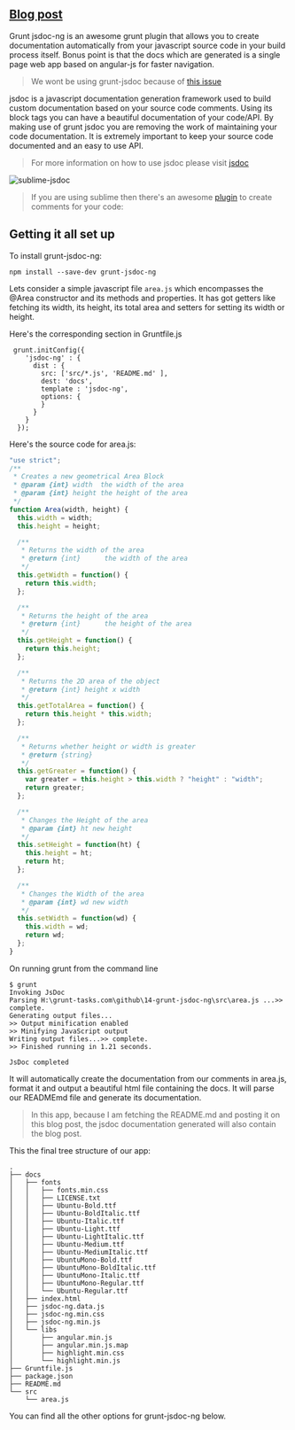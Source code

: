 ## [Blog post](http://grunt-tasks.com/grunt-jsdoc/ "grunt jsdoc")

Grunt jsdoc-ng is an awesome grunt plugin that allows you to create documentation automatically from your javascript source code in your build process itself.
Bonus point is that the docs which are generated is a single page web app based on angular-js for faster navigation.

> We wont be using grunt-jsdoc because of [this issue](https://github.com/krampstudio/grunt-jsdoc/issues/124)

jsdoc is a javascript documentation generation framework used to build custom documentation based on your source code comments. Using its block tags you can have a beautiful documentation of your code/API.
By making use of grunt jsdoc you are removing the work of maintaining your code documentation. It is extremely important to keep your source code documented and an easy to use API.

> For more information on how to use jsdoc please visit [jsdoc](http://usejsdoc.org/ "jsdoc")

![sublime-jsdoc](https://camo.githubusercontent.com/415148aecc6dac2e5ebb12b7f7584f4a8744eca4/687474703a2f2f73706164676f732e6769746875622e696f2f7375626c696d652d6a73646f63732f696d616765732f66756e6374696f6e2d74656d706c6174652e676966 "sublime-jsdoc")

> If you are using sublime then there's an awesome [plugin](https://github.com/spadgos/sublime-jsdocs) to create comments for your code:

## Getting it all set up

To install grunt-jsdoc-ng:

`npm install --save-dev grunt-jsdoc-ng`

Lets consider a simple javascript file `area.js` which encompasses the @Area constructor and its methods and properties.
It has got getters like fetching its width, its height, its total area and setters for setting its width or height.

Here's the corresponding section in Gruntfile.js
```
 grunt.initConfig({
    'jsdoc-ng' : {
      dist : {
        src: ['src/*.js', 'README.md' ],
        dest: 'docs',
        template : 'jsdoc-ng',
        options: {
        }
      }
    }
  });
```

Here's the source code for area.js:

```js
"use strict";
/**
 * Creates a new geometrical Area Block
 * @param {int} width  the width of the area
 * @param {int} height the height of the area
 */
function Area(width, height) {
  this.width = width;
  this.height = height;

  /**
   * Returns the width of the area
   * @return {int}      the width of the area
   */
  this.getWidth = function() {
    return this.width;
  };

  /**
   * Returns the height of the area
   * @return {int}      the height of the area
   */
  this.getHeight = function() {
    return this.height;
  };

  /**
   * Returns the 2D area of the object
   * @return {int} height x width
   */
  this.getTotalArea = function() {
    return this.height * this.width;
  };

  /**
   * Returns whether height or width is greater
   * @return {string}
   */
  this.getGreater = function() {
    var greater = this.height > this.width ? "height" : "width";
    return greater;
  };

  /**
   * Changes the Height of the area
   * @param {int} ht new height
   */
  this.setHeight = function(ht) {
    this.height = ht;
    return ht;
  };

  /**
   * Changes the Width of the area
   * @param {int} wd new width
   */
  this.setWidth = function(wd) {
    this.width = wd;
    return wd;
  };
}
```

On running grunt from the command line

```
$ grunt
Invoking JsDoc
Parsing H:\grunt-tasks.com\github\14-grunt-jsdoc-ng\src\area.js ...>> complete.
Generating output files...
>> Output minification enabled
>> Minifying JavaScript output
Writing output files...>> complete.
>> Finished running in 1.21 seconds.

JsDoc completed
```
It will automatically create the documentation from our comments in area.js, format it and output a beautiful html file containing the docs. It will parse our READMEmd file and generate its documentation.

> In this app, because I am fetching the README.md and posting it on this blog post, the jsdoc documentation generated will also contain the blog post.

This the final tree structure of our app:

```
.
├── docs
│   ├── fonts
│   │   ├── fonts.min.css
│   │   ├── LICENSE.txt
│   │   ├── Ubuntu-Bold.ttf
│   │   ├── Ubuntu-BoldItalic.ttf
│   │   ├── Ubuntu-Italic.ttf
│   │   ├── Ubuntu-Light.ttf
│   │   ├── Ubuntu-LightItalic.ttf
│   │   ├── Ubuntu-Medium.ttf
│   │   ├── Ubuntu-MediumItalic.ttf
│   │   ├── UbuntuMono-Bold.ttf
│   │   ├── UbuntuMono-BoldItalic.ttf
│   │   ├── UbuntuMono-Italic.ttf
│   │   ├── UbuntuMono-Regular.ttf
│   │   └── Ubuntu-Regular.ttf
│   ├── index.html
│   ├── jsdoc-ng.data.js
│   ├── jsdoc-ng.min.css
│   ├── jsdoc-ng.min.js
│   └── libs
│       ├── angular.min.js
│       ├── angular.min.js.map
│       ├── highlight.min.css
│       └── highlight.min.js
├── Gruntfile.js
├── package.json
├── README.md
└── src
    └── area.js
```

You can find all the other options for grunt-jsdoc-ng below.